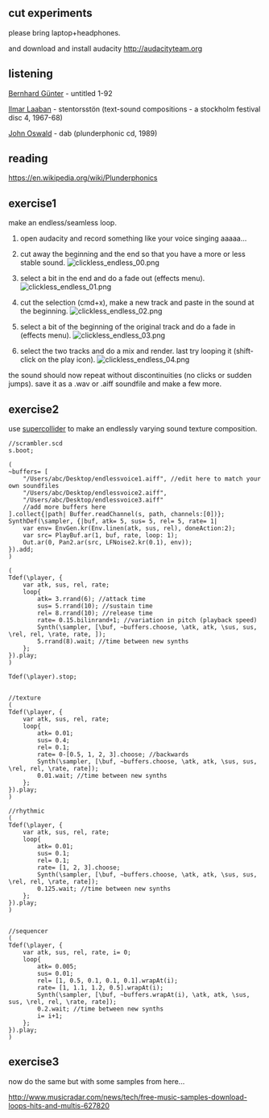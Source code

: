 cut experiments
--

please bring laptop+headphones.

and download and install audacity <http://audacityteam.org>

listening
--

[Bernhard Günter](https://en.wikipedia.org/wiki/Bernhard_Günter) - untitled 1-92

[Ilmar Laaban](http://www.estlit.ee/elis/?cmd=writer&id=19315&txt=46567) - stentorsstön (text-sound compositions - a stockholm festival disc 4, 1967-68)

[John Oswald](https://en.wikipedia.org/wiki/John_Oswald_(composer)) - dab (plunderphonic cd, 1989)

reading
--

<https://en.wikipedia.org/wiki/Plunderphonics>

exercise1
--

make an endless/seamless loop.

1. open audacity and record something like your voice singing aaaaa...

2. cut away the beginning and the end so that you have a more or less stable sound.
![clickless_endless_00.png](clickless_endless_00.png?raw=true "clickless_endless_00.png")

3. select a bit in the end and do a fade out (effects menu).
![clickless_endless_01.png](clickless_endless_01.png?raw=true "clickless_endless_01.png")

4. cut the selection (cmd+x), make a new track and paste in the sound at the beginning.
![clickless_endless_02.png](clickless_endless_02.png?raw=true "clickless_endless_02.png")

5. select a bit of the beginning of the original track and do a fade in (effects menu).
![clickless_endless_03.png](clickless_endless_03.png?raw=true "clickless_endless_03.png")

6. select the two tracks and do a mix and render. last try looping it (shift-click on the play icon).
![clickless_endless_04.png](clickless_endless_04.png?raw=true "clickless_endless_04.png")

the sound should now repeat without discontinuities (no clicks or sudden jumps).
save it as a .wav or .aiff soundfile and make a few more.

exercise2
--

use [supercollider](http://supercollider.github.io/download.html) to make an endlessly varying sound texture composition.

```
//scrambler.scd
s.boot;

(
~buffers= [
    "/Users/abc/Desktop/endlessvoice1.aiff", //edit here to match your own soundfiles
    "/Users/abc/Desktop/endlessvoice2.aiff",
    "/Users/abc/Desktop/endlessvoice3.aiff"
    //add more buffers here
].collect{|path| Buffer.readChannel(s, path, channels:[0])};
SynthDef(\sampler, {|buf, atk= 5, sus= 5, rel= 5, rate= 1|
    var env= EnvGen.kr(Env.linen(atk, sus, rel), doneAction:2);
    var src= PlayBuf.ar(1, buf, rate, loop: 1);
    Out.ar(0, Pan2.ar(src, LFNoise2.kr(0.1), env));
}).add;
)

(
Tdef(\player, {
    var atk, sus, rel, rate;
    loop{
        atk= 3.rrand(6); //attack time
        sus= 5.rrand(10); //sustain time
        rel= 8.rrand(10); //release time
        rate= 0.15.bilinrand+1; //variation in pitch (playback speed)
        Synth(\sampler, [\buf, ~buffers.choose, \atk, atk, \sus, sus, \rel, rel, \rate, rate, ]);
        5.rrand(8).wait; //time between new synths
    };
}).play;
)

Tdef(\player).stop;


//texture
(
Tdef(\player, {
    var atk, sus, rel, rate;
    loop{
        atk= 0.01;
        sus= 0.4;
        rel= 0.1;
        rate= 0-[0.5, 1, 2, 3].choose; //backwards
        Synth(\sampler, [\buf, ~buffers.choose, \atk, atk, \sus, sus, \rel, rel, \rate, rate]);
        0.01.wait; //time between new synths
    };
}).play;
)

//rhythmic
(
Tdef(\player, {
    var atk, sus, rel, rate;
    loop{
        atk= 0.01;
        sus= 0.1;
        rel= 0.1;
        rate= [1, 2, 3].choose;
        Synth(\sampler, [\buf, ~buffers.choose, \atk, atk, \sus, sus, \rel, rel, \rate, rate]);
        0.125.wait; //time between new synths
    };
}).play;
)


//sequencer
(
Tdef(\player, {
    var atk, sus, rel, rate, i= 0;
    loop{
        atk= 0.005;
        sus= 0.01;
        rel= [1, 0.5, 0.1, 0.1, 0.1].wrapAt(i);
        rate= [1, 1.1, 1.2, 0.5].wrapAt(i);
        Synth(\sampler, [\buf, ~buffers.wrapAt(i), \atk, atk, \sus, sus, \rel, rel, \rate, rate]);
        0.2.wait; //time between new synths
        i= i+1;
    };
}).play;
)
```

exercise3
--

now do the same but with some samples from here...

<http://www.musicradar.com/news/tech/free-music-samples-download-loops-hits-and-multis-627820>
